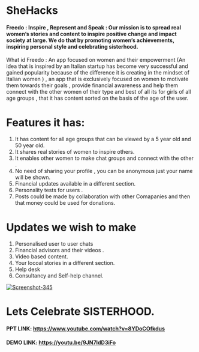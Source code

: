 # SheHacks
<h4>Freedo : Inspire , Represent and Speak : Our mission is to spread real women’s stories and content to inspire positive change and impact society at large. We do that by promoting women’s achievements, inspiring personal style and celebrating sisterhood.</h4>
What id Freedo :
An app focused on women and their empowerment (An idea that is inspired by an Italian startup has become very successful and gained popularity because of the difference it is creating in the mindset of Italian women ) , an app that is exclusively focused on women to motivate them towards their goals , provide financial awareness and help them connect with the other women of their type and best of all its for girls of all age groups , that it has content sorted on the basis of the age of the user. 

# Features it has:
1. It has content for all age groups that can be viewed by a 5 year old and 50 year old.
2. It shares real stories of women to inspire others.
3. It enables other women to make chat groups and connect with the other .
4. No need of sharing your profile , you can be anonymous just your name will be shown.
5. Financial updates available in a different section.
6. Personality tests for users .
7. Posts could be made by collaboration with other Comapanies and then that money could be used for donations.

# Updates we wish to make
1. Personalised user to user chats 
2. Financial advisors and their videos .
3. Video based content.
4. Your locoal stories in a different section.
5. Help desk 
6. Consultancy and Self-help channel.

<a href="https://ibb.co/92MhVDt"><img src="https://i.ibb.co/FJPX0rV/Screenshot-345.png" alt="Screenshot-345" border="0"></a>
# Lets Celebrate SISTERHOOD.

#### PPT LINK: https://www.youtube.com/watch?v=8YDoCOfkdus
####  DEMO LINK: https://youtu.be/9JN7IdD3iFo
